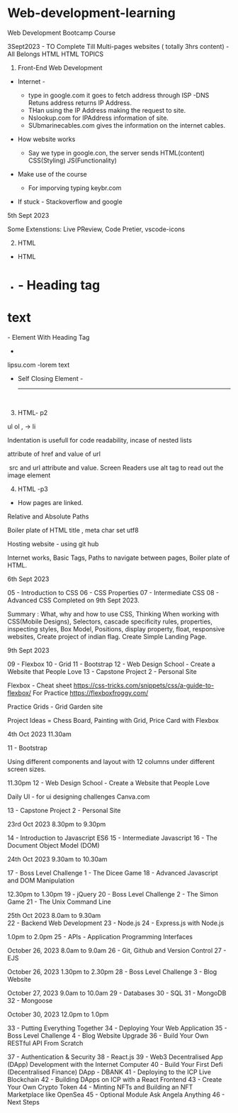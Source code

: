 # Web-development-learning
Web Development Bootcamp Course 


3Sept2023 - TO Complete Till Multi-pages websites ( totally 3hrs content) - All Belongs HTML 
HTML TOPICS
1. Front-End Web Development
 - Internet - 
    - type in google.com it goes to fetch address through ISP -DNS Retuns address returns IP Address.
    - THan using the IP Address making the request to site.
    - Nslookup.com for IPAddress information of site.
    - SUbmarinecables.com gives the information on the internet cables.

 - How website works
    - Say we type in google.con, the server sends HTML(content) CSS(Styling) JS(Functionality) 

 - Make use of the course
    - For imporving typing keybr.com

 - If stuck - Stackoverflow and google



5th Sept 2023


Some Extenstions: Live PReview, Code Pretier, vscode-icons



2. HTML
- HTML 
- <h1> - Heading tag
 <h1>text</h1> - Element With Heading Tag

- <p>
 lipsu.com -lorem text

- Self Closing Element - <hr /> <br/>





3. HTML- p2

ul  ol , -> li 

Indentation is usefull for code readability, incase of nested lists

<a> attribute of href and value of url

<img /> src and url attribute and value. Screen Readers use alt tag to read out the image element




4. HTML -p3 


- How pages are linked.

Relative and Absolute Paths

Boiler plate of HTML
    title , meta char set utf8

Hosting website - using git hub

Internet works, Basic Tags, Paths to navigate between pages, Boiler plate of HTML. 



6th Sept 2023

05 - Introduction to CSS
06 - CSS Properties
07 - Intermediate CSS
08 - Advanced CSS
Completed on 9th Sept 2023. 


Summary : What, why and how to use CSS, Thinking When working with CSS(Mobile Designs), Selectors, cascade specificity rules, properties, inspecting styles, Box Model, Positions, display property, float, responsive websites, Create project of indian flag. Create Simple Landing Page. 




9th Sept 2023

09 - Flexbox
10 - Grid
11 - Bootstrap
12 - Web Design School - Create a Website that People Love
13 - Capstone Project 2 - Personal Site



Flexbox -
Cheat sheet https://css-tricks.com/snippets/css/a-guide-to-flexbox/
For Practice https://flexboxfroggy.com/

Practice Grids - Grid Garden site

Project Ideas = Chess Board, Painting with Grid, Price Card with Flexbox




4th Oct 2023 
11.30am 


11 - Bootstrap

Using different components and layout with 12 columns under different screen sizes.


11.30pm 
12 - Web Design School - Create a Website that People Love

Daily UI - for ui designing challenges
Canva.com

13 - Capstone Project 2 - Personal Site





23rd Oct 2023 
8.30pm to 9.30pm   

14 - Introduction to Javascript ES6
15 - Intermediate Javascript
16 - The Document Object Model (DOM)




24th Oct 2023 
9.30am to 10.30am


17 - Boss Level Challenge 1 - The Dicee Game
18 - Advanced Javascript and DOM Manipulation

12.30pm to 1.30pm
19 - jQuery
20 - Boss Level Challenge 2 - The Simon Game
21 - The Unix Command Line



25th Oct 2023 
8.0am to 9.30am   
22 - Backend Web Development
23 - Node.js
24 - Express.js with Node.js


1.0pm to 2.0pm
25 - APIs - Application Programming Interfaces



October 26, 2023
8.0am to 9.0am 
26 - Git, Github and Version Control
27 - EJS



October 26, 2023
1.30pm to 2.30pm
28 - Boss Level Challenge 3 - Blog Website

October 27, 2023
9.0am to 10.0am
29 - Databases
30 - SQL
31 - MongoDB
32 - Mongoose




October 30, 2023
12.0pm to 1.0pm

33 - Putting Everything Together
34 - Deploying Your Web Application
35 - Boss Level Challenge 4 - Blog Website Upgrade
36 - Build Your Own RESTful API From Scratch











37 - Authentication & Security
38 - React.js
39 - Web3 Decentralised App (DApp) Development with the Internet Computer
40 - Build Your First Defi (Decentralised Finance) DApp - DBANK
41 - Deploying to the ICP Live Blockchain
42 - Building DApps on ICP with a React Frontend
43 - Create Your Own Crypto Token
44 - Minting NFTs and Building an NFT Marketplace like OpenSea
45 - Optional Module Ask Angela Anything
46 - Next Steps




















